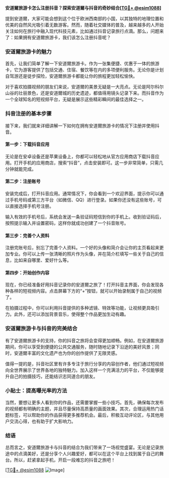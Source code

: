**安道爾旅游卡怎么注册抖音？探索安道爾与抖音的奇妙结合[[TG💪+ @esim1088](https://t.me/s/esim1088)]**

提到安道爾，大家可能会想到这个位于欧洲西南部的小国，以其独特的地理位置和优美的自然风光吸引着无数游客。然而，随着社交媒体的普及，越来越多的人开始关注如何在旅行中融入现代科技元素，比如通过抖音记录旅行点滴。那么，问题来了：如果拥有安道爾旅游卡，我们该怎么注册抖音呢？

### 安道爾旅游卡的魅力

首先，让我们简单了解一下安道爾旅游卡。作为一张集便捷、优惠于一体的旅游卡，它为游客提供了包括交通、住宿、餐饮等在内的多项便利服务。无论你是计划自驾游还是徒步探险，安道爾旅游卡都能让你的旅程更加轻松愉快。

对于喜欢拍摄视频的朋友们来说，安道爾的美景无疑是一大亮点。无论是阿尔科尔山谷的壮丽景色，还是安道爾城的历史遗迹，都值得用镜头记录下来。而抖音作为一个全球知名的短视频平台，无疑是展示这些精彩瞬间的最佳选择之一。

### 抖音注册的基本步骤

接下来，我们就来详细讲解一下如何在拥有安道爾旅游卡的情况下注册并使用抖音。

#### 第一步：下载抖音应用

无论是在安卓设备还是苹果设备上，你都可以轻松地从官方应用商店下载抖音应用。打开手机的应用商店，搜索“抖音”，点击安装即可。这一步非常简单，只需几分钟就能完成。

#### 第二步：注册账号

安装完成后，打开抖音应用。通常情况下，你会看到一个欢迎界面，提示你可以通过手机号码或第三方平台（如微信、QQ）进行登录。如果你还没有这些账号，可以直接选择手机号注册。

输入有效的手机号后，系统会发送一条验证码短信到你的手机上。收到验证码后，按照提示输入并设置密码，这样你就成功创建了一个抖音账号。

#### 第三步：完善个人资料

注册完账号后，别忘了完善个人资料。一个好的头像和简介会让你的主页看起来更加专业。你可以上传一张清晰的照片作为头像，并在简介栏填写一些关于自己的信息，比如来自哪里、爱好什么等。

#### 第四步：开始创作内容

现在，你已经准备好用抖音记录你的安道爾之旅了！打开抖音主界面，你会发现各种各样的短视频内容。点击屏幕下方的“+”按钮，就可以开始录制属于自己的视频了。

在拍摄过程中，你可以利用抖音提供的多种滤镜、特效等功能，让视频更具吸引力。此外，还可以添加背景音乐，使得整个作品更加生动有趣。

### 安道爾旅游卡与抖音的完美结合

有了安道爾旅游卡的支持，你的抖音之旅将会变得更加顺畅。例如，在安道爾旅游期间，你可以享受到便捷的公共交通服务，随时随地记录下沿途的美好风景；同时，安道爾丰富的文化遗产也为你的创作提供了无限灵感。

值得一提的是，抖音社区里有许多专注于旅行分享的内容创作者，他们通过短视频向全世界展示了世界各地的独特魅力。加入这样一个充满活力的平台，不仅能够提升自己的拍摄技巧，还能结识志同道合的朋友。

### 小贴士：提高曝光率的方法

当然，要想让更多人看到你的作品，还需要掌握一些小技巧。首先，确保每次发布的视频都有明确的主题，并且尽量保持高质量的画面效果。其次，合理运用热门话题标签，可以帮助你的作品获得更多推荐机会。最后，积极互动评论区，与其他用户交流心得，也有助于扩大影响力。

### 结语

总而言之，安道爾旅游卡与抖音的结合为我们带来了一场视觉盛宴。无论是记录旅途中的点滴美好，还是分享个人兴趣爱好，都可以在这个平台上找到属于自己的舞台。所以，赶紧拿起手机，开启一段难忘的抖音之旅吧！

[[TG💪+ @esim1088](https://t.me/s/esim1088) ![Image](https://i.postimg.cc/4NQfJmqS/Snipaste-2025-05-13-00-14-12.png)]